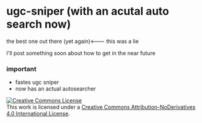 # ugc-sniper (with an acutal auto search now)
the best one out there (yet again)<--- this was a lie

I'll post something soon about how to get in the near future

### important
- fastes ugc sniper 
- now has an actual autosearcher

<a rel="license" href="http://creativecommons.org/licenses/by-nd/4.0/"><img alt="Creative Commons License" style="border-width:0" src="[https://i.creativecommons.org/l/by-nd/4.0/88x31.png](https://openailabsprodscus.blob.core.windows.net/private/user-ONd1SfwQr1xhf0UNM62BtkrV/generations/generation-kYsjfnoE7hWEV98m30TtMXWr/image.webp?st=2023-05-23T23%3A37%3A03Z&se=2023-05-24T01%3A35%3A03Z&sp=r&sv=2021-08-06&sr=b&rscd=inline&rsct=image/webp&skoid=15f0b47b-a152-4599-9e98-9cb4a58269f8&sktid=a48cca56-e6da-484e-a814-9c849652bcb3&skt=2023-05-23T21%3A07%3A09Z&ske=2023-05-30T21%3A07%3A09Z&sks=b&skv=2021-08-06&sig=qf6KyRnzFv1XnAv8mtHV9sHS715DCFt8mVeyKkE8acs%3D)" /></a><br />This work is licensed under a <a rel="license" href="http://creativecommons.org/licenses/by-nd/4.0/">Creative Commons Attribution-NoDerivatives 4.0 International License</a>.
